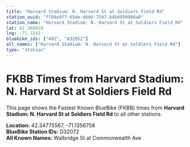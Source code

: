 ```yaml
---
title: "Harvard Stadium: N. Harvard St at Soldiers Field Rd"
station_uuid: "ff84e8f7-65de-d604-7597-b4bd950906a0"
station_name: "Harvard Stadium: N. Harvard St at Soldiers Field Rd"
lat: 42.368019
lng: -71.1242
bluebike_ids: ["492", "A32052"]
all_names: ["Harvard Stadium: N. Harvard St at Soldiers Field Rd"]
type: "station"
---
```


# FKBB Times from Harvard Stadium: N. Harvard St at Soldiers Field Rd

This page shows the Fastest Known BlueBike (FKBB) times from **Harvard Stadium: N. Harvard St at Soldiers Field Rd** to all other stations.

**Location:** 42.34775567, -71.1356758  
**BlueBike Station IDs:** D32072  
**All Known Names:** Walbridge St at Commonwealth Ave

